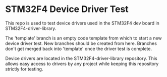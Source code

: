 # STM32F4 Device Driver Test 

This repo is used to test device drivers used in the STM32F4 dev board in STM32F4-driver-library.
<br />

The 'template' branch is an empty code template from which to start a new device driver test. 
New branches should be created from here. Branches don't get merged back into 'template' once 
the driver test is complete. <br />

Device drivers are located in the STM32F4-driver-library repository. This allows easy access to
drivers by any project while keeping this repository strictly for testing. <br />

